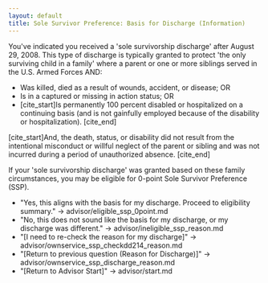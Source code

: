 ```yaml
---
layout: default
title: Sole Survivor Preference: Basis for Discharge (Information)
---
```


You've indicated you received a 'sole survivorship discharge' after August 29, 2008. This type of discharge is typically granted to protect 'the only surviving child in a family' where a parent or one or more siblings served in the U.S. Armed Forces AND:

* Was killed, died as a result of wounds, accident, or disease; OR
* Is in a captured or missing in action status; OR
* [cite_start]Is permanently 100 percent disabled or hospitalized on a continuing basis (and is not gainfully employed because of the disability or hospitalization). [cite_end]

[cite_start]And, the death, status, or disability did not result from the intentional misconduct or willful neglect of the parent or sibling and was not incurred during a period of unauthorized absence. [cite_end]

If your 'sole survivorship discharge' was granted based on these family circumstances, you may be eligible for 0-point Sole Survivor Preference (SSP).

* "Yes, this aligns with the basis for my discharge. Proceed to eligibility summary." -> advisor/eligible_ssp_0point.md
* "No, this does not sound like the basis for my discharge, or my discharge was different." -> advisor/ineligible_ssp_reason.md
* "[I need to re-check the reason for my discharge]" -> advisor/ownservice_ssp_checkdd214_reason.md
* "[Return to previous question (Reason for Discharge)]" -> advisor/ownservice_ssp_discharge_reason.md
* "[Return to Advisor Start]" -> advisor/start.md
